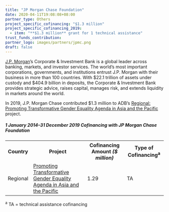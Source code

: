 ```yaml
---
title: "JP Morgan Chase Foundation"
date: 2020-04-11T19:08:08+08:00
partner_type: Others
project_specific_cofinancing: "$1.3 million"
project_specific_cofinancing_2019:
  - item: "**$1.3 million** grant for 1 technical assistance"
trust_funds_contribution:
partner_logo: images/partners/jpmc.png
draft: false
---
```

<a href="https://www.jpmorgan.com">J.P. Morgan</a>’s Corporate & Investment Bank is a global leader across banking, markets, and investor services. The world’s most important corporations, governments, and institutions entrust J.P. Morgan with their business in more than 100 countries. With $22.1 trillion of assets under custody and $404.9 billion in deposits, the Corporate & Investment Bank provides strategic advice, raises capital, manages risk, and extends liquidity in markets around the world. 

In 2019, J.P. Morgan Chase contributed $1.3 million to ADB’s <a href="https://www.adb.org/projects/52214-001/main">Regional: Promoting Transformative Gender Equality Agenda in Asia and the Pacific</a> project.

<split>

##### _1 January 2014–31 December 2019_ Cofinancing with JP Morgan Chase Foundation

<table class="table dr-partner-table">

<tr>
<th>Country</th>
<th>Project</th>
<th>Cofinancing Amount <em>($ million)</em></th>
<th>Type of Cofinancing<sup>a</sup></th>
</tr>
<tr>
<td>Regional</td>
<td><a
href="https://www.adb.org/projects/52214-001/main" target="_blank">Promoting Transformative Gender Equality Agenda in Asia and the Pacific</a></td>
<td>1.29 </td>
<td>TA</td>
</tr>
</table>

<p class="dr-footnote"><sup>a</sup> TA = technical assistance cofinancing</p> 